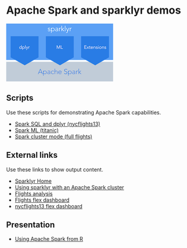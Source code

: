 # Apache Spark and sparklyr demos

![](sparklyr-illustration.png)

## Scripts

Use these scripts for demonstrating Apache Spark capabilities.

* [Spark SQL and dplyr (nycflights13)](nycflights13/dplyr.Rmd)
* [Spark ML (titanic)](titanic/notebook-classification.Rmd)
* [Spark cluster mode (full flights)](flights/sparkClusterDemo.Rmd)

## External links

Use these links to show output content.

* [Sparklyr Home](http://spark.rstudio.com/index.html)
* [Using sparklyr with an Apache Spark cluster](https://beta.rstudioconnect.com/connect/#/apps/1446)
* [Flights analysis](https://beta.rstudioconnect.com/content/1438/)
* [Flights flex dashboard](https://beta.rstudioconnect.com/content/1439)
* [nycflights13 flex dashboard](https://beta.rstudioconnect.com/content/1429/)

## Presentation

* [Using Apache Spark from R](using_apache_spark_from_r.pdf)